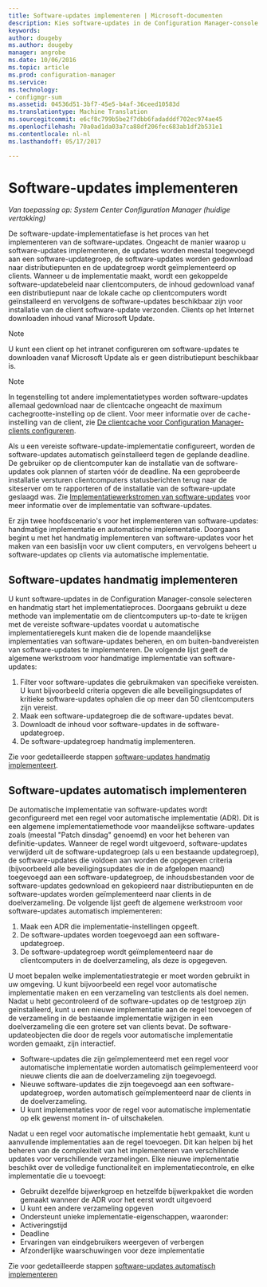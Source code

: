 ```yaml
---
title: Software-updates implementeren | Microsoft-documenten
description: Kies software-updates in de Configuration Manager-console handmatig starten van het implementatieproces of updates automatisch implementeren.
keywords: 
author: dougeby
ms.author: dougeby
manager: angrobe
ms.date: 10/06/2016
ms.topic: article
ms.prod: configuration-manager
ms.service: 
ms.technology:
- configmgr-sum
ms.assetid: 04536d51-3bf7-45e5-b4af-36ceed10583d
ms.translationtype: Machine Translation
ms.sourcegitcommit: e6cf8c799b5be2f7dbb6fadadddf702ec974ae45
ms.openlocfilehash: 70a0ad1da03a7ca88df206fec683ab1df2b531e1
ms.contentlocale: nl-nl
ms.lasthandoff: 05/17/2017

---
```


#  <a name="BKMK_SUMDeploy"></a> Software-updates implementeren  

*Van toepassing op: System Center Configuration Manager (huidige vertakking)*

De software-update-implementatiefase is het proces van het implementeren van de software-updates. Ongeacht de manier waarop u software-updates implementeren, de updates worden meestal toegevoegd aan een software-updategroep, de software-updates worden gedownload naar distributiepunten en de updategroep wordt geïmplementeerd op clients. Wanneer u de implementatie maakt, wordt een gekoppelde software-updatebeleid naar clientcomputers, de inhoud gedownload vanaf een distributiepunt naar de lokale cache op clientcomputers wordt geïnstalleerd en vervolgens de software-updates beschikbaar zijn voor installatie van de client software-update verzonden. Clients op het Internet downloaden inhoud vanaf Microsoft Update.  

> [!NOTE]  
>  U kunt een client op het intranet configureren om software-updates te downloaden vanaf Microsoft Update als er geen distributiepunt beschikbaar is.  

> [!NOTE]  
>  In tegenstelling tot andere implementatietypes worden software-updates allemaal gedownload naar de clientcache ongeacht de maximum cachegrootte-instelling op de client. Voor meer informatie over de cache-instelling van de client, zie [De clientcache voor Configuration Manager-clients configureren](../../core/clients/manage/manage-clients.md#BKMK_ClientCache).  

Als u een vereiste software-update-implementatie configureert, worden de software-updates automatisch geïnstalleerd tegen de geplande deadline. De gebruiker op de clientcomputer kan de installatie van de software-updates ook plannen of starten vóór de deadline. Na een geprobeerde installatie versturen clientcomputers statusberichten terug naar de siteserver om te rapporteren of de installatie van de software-update geslaagd was. Zie [Implementatiewerkstromen van software-updates](../understand/software-updates-introduction.md#BKMK_DeploymentWorkflows) voor meer informatie over de implementatie van software-updates.  

Er zijn twee hoofdscenario's voor het implementeren van software-updates: handmatige implementatie en automatische implementatie. Doorgaans begint u met het handmatig implementeren van software-updates voor het maken van een basislijn voor uw client computers, en vervolgens beheert u software-updates op clients via automatische implementatie.  

## <a name="BKMK_ManualDeployment"></a>Software-updates handmatig implementeren
U kunt software-updates in de Configuration Manager-console selecteren en handmatig start het implementatieproces. Doorgaans gebruikt u deze methode van implementatie om de clientcomputers up-to-date te krijgen met de vereiste software-updates voordat u automatische implementatieregels kunt maken die de lopende maandelijkse implementaties van software-updates beheren, en om buiten-bandvereisten van software-updates te implementeren. De volgende lijst geeft de algemene werkstroom voor handmatige implementatie van software-updates:  

1. Filter voor software-updates die gebruikmaken van specifieke vereisten. U kunt bijvoorbeeld criteria opgeven die alle beveiligingsupdates of kritieke software-updates ophalen die op meer dan 50 clientcomputers zijn vereist.  
2. Maak een software-updategroep die de software-updates bevat.  
3. Downloadt de inhoud voor software-updates in de software-updategroep.  
4. De software-updategroep handmatig implementeren.

Zie voor gedetailleerde stappen [software-updates handmatig implementeert](manually-deploy-software-updates.md).

## <a name="automatically-deploy-software-updates"></a>Software-updates automatisch implementeren
De automatische implementatie van software-updates wordt geconfigureerd met een regel voor automatische implementatie (ADR). Dit is een algemene implementatiemethode voor maandelijkse software-updates zoals (meestal "Patch dinsdag" genoemd) en voor het beheren van definitie-updates. Wanneer de regel wordt uitgevoerd, software-updates verwijderd uit de software-updategroep (als u een bestaande updategroep), de software-updates die voldoen aan worden de opgegeven criteria (bijvoorbeeld alle beveiligingsupdates die in de afgelopen maand) toegevoegd aan een software-updategroep, de inhoudsbestanden voor de software-updates gedownload en gekopieerd naar distributiepunten en de software-updates worden geïmplementeerd naar clients in de doelverzameling. De volgende lijst geeft de algemene werkstroom voor software-updates automatisch implementeren:  

1.  Maak een ADR die implementatie-instellingen opgeeft.
2.  De software-updates worden toegevoegd aan een software-updategroep.  
3.  De software-updategroep wordt geïmplementeerd naar de clientcomputers in de doelverzameling, als deze is opgegeven.  

U moet bepalen welke implementatiestrategie er moet worden gebruikt in uw omgeving. U kunt bijvoorbeeld een regel voor automatische implementatie maken en een verzameling van testclients als doel nemen. Nadat u hebt gecontroleerd of de software-updates op de testgroep zijn geïnstalleerd, kunt u een nieuwe implementatie aan de regel toevoegen of de verzameling in de bestaande implementatie wijzigen in een doelverzameling die een grotere set van clients bevat. De software-updateobjecten die door de regels voor automatische implementatie worden gemaakt, zijn interactief.  

-   Software-updates die zijn geïmplementeerd met een regel voor automatische implementatie worden automatisch geïmplementeerd voor nieuwe clients die aan de doelverzameling zijn toegevoegd.  
-   Nieuwe software-updates die zijn toegevoegd aan een software-updategroep, worden automatisch geïmplementeerd naar de clients in de doelverzameling.  
-   U kunt implementaties voor de regel voor automatische implementatie op elk gewenst moment in- of uitschakelen.  

Nadat u een regel voor automatische implementatie hebt gemaakt, kunt u aanvullende implementaties aan de regel toevoegen. Dit kan helpen bij het beheren van de complexiteit van het implementeren van verschillende updates voor verschillende verzamelingen. Elke nieuwe implementatie beschikt over de volledige functionaliteit en implementatiecontrole, en elke implementatie die u toevoegt:  

-   Gebruikt dezelfde bijwerkgroep en hetzelfde bijwerkpakket die worden gemaakt wanneer de ADR voor het eerst wordt uitgevoerd  
-   U kunt een andere verzameling opgeven  
-   Ondersteunt unieke implementatie-eigenschappen, waaronder:  
   -   Activeringstijd  
   -   Deadline  
   -   Ervaringen van eindgebruikers weergeven of verbergen  
   -   Afzonderlijke waarschuwingen voor deze implementatie  

Zie voor gedetailleerde stappen [software-updates automatisch implementeren](automatically-deploy-software-updates.md)

<!-- ###  <a name="BKMK_ClientCache"></a> Client cache setting  
The Configuration Manager client downloads the content for required software updates to the local client cache soon after it receives the deployment. However, the client waits to download the content until after the **Software available time** setting for the deployment. The client does not download software updates in optional deployments (deployments that do not have a scheduled installation deadline) until the user manually starts the installation. When the configured deadline passes, the software updates client agent performs a scan to verify that the software update is still required, then the software updates client agent checks the local cache on the client computer to verify that the software update source file is still available, and then installs the software update. If the content was deleted from the client cache to make room for another deployment, the client downloads the software updates to the cache. Software updates are always downloaded to the client cache regardless of the configured maximum client cache size. For other deployments, such as applications or packages, the client only downloads content that is within the maximum cache size that you configure for the client. Cached content is not automatically deleted, but it remains in the cache for at least one day after the client used that content.  -->


 <!-- For more information about the deployment process, see [Software update deployment process](../../sum/understand/software-updates-introduction.md#BKMK_DeploymentProcess).  -->

